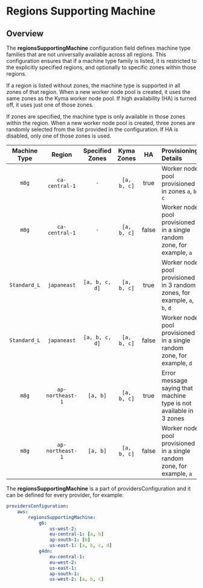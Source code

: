 # Regions Supporting Machine

## Overview

The **regionsSupportingMachine** configuration field defines machine type families that are not universally available across all regions. 
This configuration ensures that if a machine type family is listed, it is restricted to the explicitly specified regions, and optionally to specific zones within those regions.

If a region is listed without zones, the machine type is supported in all zones of that region.
When a new worker node pool is created, it uses the same zones as the Kyma worker node pool. If high availability (HA) is turned off, it uses just one of those zones.

If zones are specified, the machine type is only available in those zones within the region.
When a new worker node pool is created, three zones are randomly selected from the list provided in the configuration. If HA is disabled, only one of those zones is used.

| **Machine Type** |    **Region**    | **Specified Zones** | **Kyma Zones** | **HA** |                          **Provisioning Details**                          |
|:----------------:|:----------------:|:-------------------:|:--------------:|:------:|:---------------------------------------------------------------------------|
|      `m8g`       |  `ca-central-1`  |         `-`         |  `[a, b, c]`   |  true  |            Worker node pool provisioned in zones `a`, `b`, `c`             |
|      `m8g`       |  `ca-central-1`  |         `-`         |  `[a, b, c]`   | false  |   Worker node pool provisioned in a single random zone, for example, `a`   |
|   `Standard_L`   |   `japaneast`    |   `[a, b, c, d]`    |  `[a, b, c]`   |  true  | Worker node pool provisioned in 3 random zones, for example, `a`, `b`, `d` |
|   `Standard_L`   |   `japaneast`    |   `[a, b, c, d]`    |  `[a, b, c]`   | false  |   Worker node pool provisioned in a single random zone, for example, `d`   |
|      `m8g`       | `ap-northeast-1` |      `[a, b]`       |  `[a, b, c]`   |  true  |     Error message saying that machine type is not available in 3 zones     |
|      `m8g`       | `ap-northeast-1` |      `[a, b]`       |  `[a, b, c]`   | false  |   Worker node pool provisioned in a single random zone, for example, `a`   |

The **regionsSupportingMachine** is a part of providersConfiguration and it can be defined for every provider, for example:

```yaml
providersConfiguration:
    aws:
        regionsSupportingMachine:
            g6:
                us-west-2:
                eu-central-1: [a, b]
                ap-south-1: [b]
                us-east-1: [a, b, c, d]
            g4dn:
                eu-central-1:
                eu-west-2:
                us-east-1:
                ap-south-1:
                us-west-2: [a, b, c]
```
